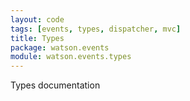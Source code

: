 ```yaml
---
layout: code
tags: [events, types, dispatcher, mvc]
title: Types
package: watson.events
module: watson.events.types
---
```


Types documentation
